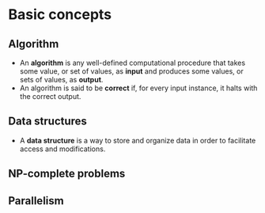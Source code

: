 # Basic concepts
## Algorithm
- An **algorithm** is any well-defined computational procedure that takes some value, or set of values, as **input** and produces some values, or sets of values, as **output**.
- An algorithm is said to be **correct** if, for every input instance, it halts with the correct output.
## Data structures
- A **data structure** is a way to store and organize data in order to facilitate access and modifications.
## NP-complete problems
## Parallelism